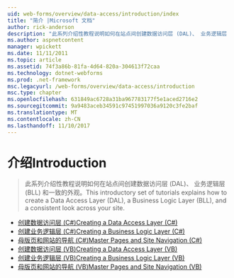 ```yaml
---
uid: web-forms/overview/data-access/introduction/index
title: "简介 |Microsoft 文档"
author: rick-anderson
description: "此系列介绍性教程说明如何在站点间创建数据访问层 (DAL)、 业务逻辑层 (BLL) 和一致的外观。"
ms.author: aspnetcontent
manager: wpickett
ms.date: 11/11/2011
ms.topic: article
ms.assetid: 74f3a86b-81fa-4d64-820a-304613f72caa
ms.technology: dotnet-webforms
ms.prod: .net-framework
msc.legacyurl: /web-forms/overview/data-access/introduction
msc.type: chapter
ms.openlocfilehash: 631849ac6728a31ba967783177f5e1aced2716e2
ms.sourcegitcommit: 9a9483aceb34591c97451997036a9120c3fe2baf
ms.translationtype: MT
ms.contentlocale: zh-CN
ms.lasthandoff: 11/10/2017
---
```

<a name="introduction"></a><span data-ttu-id="f22d8-103">介绍</span><span class="sxs-lookup"><span data-stu-id="f22d8-103">Introduction</span></span>
====================
> <span data-ttu-id="f22d8-104">此系列介绍性教程说明如何在站点间创建数据访问层 (DAL)、 业务逻辑层 (BLL) 和一致的外观。</span><span class="sxs-lookup"><span data-stu-id="f22d8-104">This introductory set of tutorials explains how to create a Data Access Layer (DAL), a Business Logic Layer (BLL), and a consistent look across your site.</span></span>


- [<span data-ttu-id="f22d8-105">创建数据访问层 (C#)</span><span class="sxs-lookup"><span data-stu-id="f22d8-105">Creating a Data Access Layer (C#)</span></span>](creating-a-data-access-layer-cs.md)
- [<span data-ttu-id="f22d8-106">创建业务逻辑层 (C#)</span><span class="sxs-lookup"><span data-stu-id="f22d8-106">Creating a Business Logic Layer (C#)</span></span>](creating-a-business-logic-layer-cs.md)
- [<span data-ttu-id="f22d8-107">母版页和网站的导航 (C#)</span><span class="sxs-lookup"><span data-stu-id="f22d8-107">Master Pages and Site Navigation (C#)</span></span>](master-pages-and-site-navigation-cs.md)
- [<span data-ttu-id="f22d8-108">创建数据访问层 (VB)</span><span class="sxs-lookup"><span data-stu-id="f22d8-108">Creating a Data Access Layer (VB)</span></span>](creating-a-data-access-layer-vb.md)
- [<span data-ttu-id="f22d8-109">创建业务逻辑层 (VB)</span><span class="sxs-lookup"><span data-stu-id="f22d8-109">Creating a Business Logic Layer (VB)</span></span>](creating-a-business-logic-layer-vb.md)
- [<span data-ttu-id="f22d8-110">母版页和网站的导航 (VB)</span><span class="sxs-lookup"><span data-stu-id="f22d8-110">Master Pages and Site Navigation (VB)</span></span>](master-pages-and-site-navigation-vb.md)
